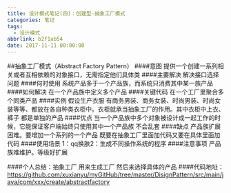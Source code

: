 ```yaml
---
title: 设计模式笔记(四)：创建型-抽象工厂模式
categories: 笔记
tags:
  - 设计模式
abbrlink: b2f1ab54
date: 2017-11-11 00:00:00
---
```

##抽象工厂模式（Abstract Factory Pattern）
####意图
提供一个创建一系列相关或者互相依赖的对象接口，无需指定他们具体类
####主要解决
解决接口选择问题
####何时使用
系统产品多于一个产品族，而系统只消费其中某一族产品
####如何解决
在一个产品族中定义多个产品
####关键代码
在一个工厂里聚合多个同类产品
####实例
假设生产衣服 有商务男装、商务女装、时尚男装、时尚女装等等、都放在各自种类衣柜中。衣柜就承当抽象工厂的作用。其中衣柜中上衣、裤子 都是单独的产品
####优点
当一个产品族中多个对象被设计成一起工作的时候，它能保证客户端始终只使用其中一个产品族 不会乱套
####缺点
产品族扩展困难。要增加一个系列的一个产品 既要在抽象工厂里面加代码又要在具体里面加代码
####使用场景
1：qq换肤2：生成不同操作系统的程序
####注意事项
产品族难维护。等级好扩展

####个人总结：抽象工厂 用来生成工厂 然后来选择具体的产品 
####代码地址：https://github.com/xuxianyu/myGitHub/tree/master/DisignPattern/src/main/java/com/xxx/create/abstractfactory
